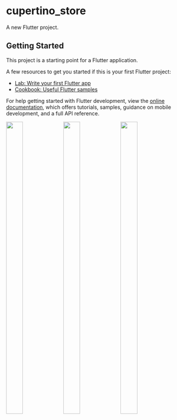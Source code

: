 # cupertino_store

A new Flutter project.

## Getting Started

This project is a starting point for a Flutter application.

A few resources to get you started if this is your first Flutter project:

- [Lab: Write your first Flutter app](https://docs.flutter.dev/get-started/codelab)
- [Cookbook: Useful Flutter samples](https://docs.flutter.dev/cookbook)

For help getting started with Flutter development, view the
[online documentation](https://docs.flutter.dev/), which offers tutorials,
samples, guidance on mobile development, and a full API reference.

<p float="center">

 <img src="https://user-images.githubusercontent.com/120629701/229345125-83107df3-a1bb-47d3-9e4f-da6c37956947.png" width=30% height=45%>
 <img src="https://user-images.githubusercontent.com/120629701/229345189-32d8d7b9-f78b-4077-91a3-5b9a3cc42395.png" width=30% height=45%>
 <img src="https://user-images.githubusercontent.com/120629701/229345089-d101b089-7b43-4ef7-80a1-5f668107fb00.png" width=30% height=45%>
 
</p>



